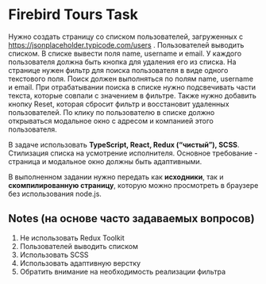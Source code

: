 # Firebird Tours Task
Нужно создать страницу со списком пользователей, загруженных с https://jsonplaceholder.typicode.com/users . Пользователей выводить списком. В списке вывести поля name, username и email. У каждого пользователя должна быть кнопка для удаления его из списка. На странице нужен фильтр для поиска пользователя в виде одного текстового поля. Поиск должен выполняться по полям name, username и email. При отрабатывании поиска в списке нужно подсвечивать части текста, которые совпали с значением в фильтре. Также нужно добавить кнопку Reset, которая сбросит фильтр и восстановит удаленных пользователей. По клику по пользователю в списке должно открываться модальное окно с адресом и компанией этого пользователя.

В задаче использовать **TypeScript, React, Redux (“чистый”), SCSS**. Стилизация списка на усмотрение исполнителя. Основное требование - страница и модальное окно должны быть адаптивными. 

В выполненном задании нужно передать как **исходники**, так и **скомпилированную страницу**, которую можно просмотреть в браузере без использования node.js.

## Notes (на основе часто задаваемых вопросов)
1. Не использовать Redux Toolkit
2. Пользователей выводить списком
3. Использовать SCSS
4. Использовать адаптивную верстку
5. Обратить внимание на необходимость реализации фильтра
